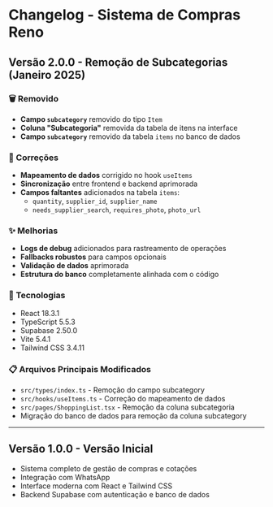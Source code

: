 # Changelog - Sistema de Compras Reno

## Versão 2.0.0 - Remoção de Subcategorias (Janeiro 2025)

### 🗑️ Removido
- **Campo `subcategory`** removido do tipo `Item`
- **Coluna "Subcategoria"** removida da tabela de itens na interface
- **Campo `subcategory`** removido da tabela `items` no banco de dados

### 🔧 Correções
- **Mapeamento de dados** corrigido no hook `useItems`
- **Sincronização** entre frontend e backend aprimorada
- **Campos faltantes** adicionados na tabela `items`:
  - `quantity`, `supplier_id`, `supplier_name`
  - `needs_supplier_search`, `requires_photo`, `photo_url`

### ✨ Melhorias
- **Logs de debug** adicionados para rastreamento de operações
- **Fallbacks robustos** para campos opcionais
- **Validação de dados** aprimorada
- **Estrutura do banco** completamente alinhada com o código

### 🚀 Tecnologias
- React 18.3.1
- TypeScript 5.5.3
- Supabase 2.50.0
- Vite 5.4.1
- Tailwind CSS 3.4.11

### 📋 Arquivos Principais Modificados
- `src/types/index.ts` - Remoção do campo subcategory
- `src/hooks/useItems.ts` - Correção do mapeamento de dados
- `src/pages/ShoppingList.tsx` - Remoção da coluna subcategoria
- Migração do banco de dados para remoção da coluna subcategory

---

## Versão 1.0.0 - Versão Inicial
- Sistema completo de gestão de compras e cotações
- Integração com WhatsApp
- Interface moderna com React e Tailwind CSS
- Backend Supabase com autenticação e banco de dados